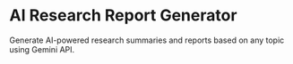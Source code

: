 # AI Research Report Generator

Generate AI-powered research summaries and reports based on any topic using Gemini API.
